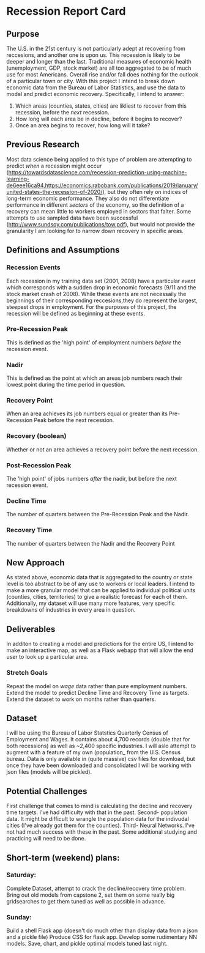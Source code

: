 # Recession Report Card

## Purpose

The U.S. in the 21st century is not particularly adept at recovering from reccesions, and another one is upon us. This recession is likely to be deeper and longer than the last. Traditional measures of economic health (unemployment, GDP, stock market) are all too aggregated to be of much use for most Americans. Overall rise and/or fall does nothing for the outlook of a particular town or city. With this project I intend to break down economic data from the Bureau of Labor Statistics, and use the data to model and predict economic recovery. Specifically, I intend to answer:

1. Which areas (counties, states, cities) are likliest to recover from this recession, before the *next* recession.
2. How long will each area be in decline, before it begins to recover?
3. Once an area begins to recover, how long will it take?

## Previous Research

Most data science being applied to this type of problem are attempting to predict *when* a recession might occur (https://towardsdatascience.com/recession-prediction-using-machine-learning-de6eee16ca94,https://economics.rabobank.com/publications/2019/january/united-states-the-recession-of-2020/), but they often rely on indices of long-term economic performance. They also do not differentiate performance in different *sectors* of the economy, so the definition of a recovery can mean little to workers employed in sectors that falter. Some attempts to use sampled data have been successful (http://www.sundsoy.com/publications/tow.pdf), but would not provide the granularity I am looking for to narrow down recovery in specific areas.

## Definitions and Assumptions

### Recession Events

Each recession in my training data set (2001, 2008) have a particular *event* which corresponds with a sudden drop in economic forecasts (9/11 and the stock market crash of 2008). While these events are not necessaily the beginnings of their corresponding reccesions,they do represent the largest, steepest drops in employment. For the purposes of this project, the recession will be defined as beginning at these events.

### Pre-Recession Peak

This is defined as the 'high point' of employment numbers *before* the recession event.

### Nadir

This is defined as the point at which an areas job numbers reach their lowest point during the time period in question. 

### Recovery Point

When an area achieves its job numbers equal or greater than its Pre-Recession Peak before the next recession.

### Recovery (boolean)

Whether or not an area achieves a recovery point before the next recession.

### Post-Recession Peak

The 'high point' of jobs numbers *after* the nadir, but before the next recession event.

### Decline Time

The number of quarters between the Pre-Recession Peak and the Nadir.

### Recovery Time

The number of quarters between the Nadir and the Recovery Point

## New Approach

As stated above, economic data that is aggregated to the country or state level is too abstract to be of any use to workers or local leaders. I intend to make a more granular model that can be applied to individual political units (counties, cities, territories) to give a realistic forecast for each of them. Additionally, my dataset will use many more features, very specific breakdowns of industries in every area in question.

## Deliverables

In additon to creating a model and predictions for the entire US, I intend to make an interactive map, as well as a Flask webapp that will allow the end user to look up a particular area.

### Stretch Goals

Repeat the model on *wage* data rather than pure employment numbers.
Extend the model to predict Decline Time and Recovery Time as targets.
Extend the dataset to work on months rather than quarters.

## Dataset

I will be using the Bureau of Labor Statstics Quarterly Census of Employment and Wages. It contains about 4,700 records (double that for both recessions) as well as ~2,400 specific industries. I will aslo attempt to augment with a feature of my own (population_ from the U.S. Census bureau. Data is only available in (quite massive) csv files for download, but once they have been downloaded and consolidated I will be working with json files (models will be pickled).

## Potential Challenges

First challenge that comes to mind is calculating the decline and recovery time targets. I've had difficulty with that in the past. 
Second- population data. It might be difficult to wrangle the population data for the indivudal cities (I've already got them for the counties).
Third- Neural Networks. I've not had much success with these in the past. Some additional studying and practicing will need to be done.

## Short-term (weekend) plans:

### Saturday:

Complete Dataset, attempt to crack the decline/recovery time problem.
Bring out old models from capstone 2, set them on some really big gridsearches to get them tuned as well as possible in advance.

### Sunday:

Build a shell Flask app (doesn't do much other than display data from a json and a pickle file)
Produce CSS for flask app.
Develop some rudimentary NN models.
Save, chart, and pickle optimal models tuned last night.

